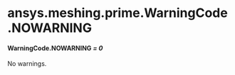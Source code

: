 # ansys.meshing.prime.WarningCode.NOWARNING

#### WarningCode.NOWARNING *= 0*

No warnings.

<!-- !! processed by numpydoc !! -->
